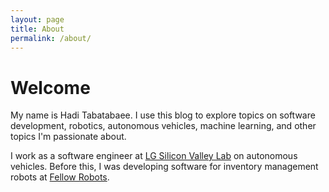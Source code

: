 ```yaml
---
layout: page
title: About
permalink: /about/
---
```


# Welcome

My name is Hadi Tabatabaee. I use this blog to explore topics on software development, robotics, autonomous vehicles, machine learning, and other topics I'm passionate about.

I work as a software engineer at [LG Silicon Valley Lab](http://lgsvl.com) on autonomous vehicles. Before this, I was developing software for inventory management robots at [Fellow Robots](https://www.fellowrobots.com).